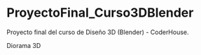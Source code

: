 # ProyectoFinal_Curso3DBlender
 Proyecto final del curso de Diseño 3D (Blender) - CoderHouse. 

Diorama 3D